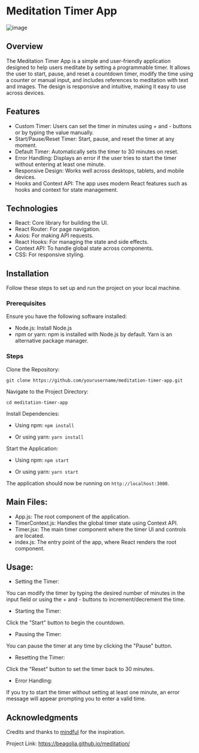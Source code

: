 # Meditation Timer App

![image](![image](https://github.com/user-attachments/assets/254bd344-9c93-4dbb-ae71-fb07ec138abf)
)

## Overview
The Meditation Timer App is a simple and user-friendly application designed to help users meditate by setting a programmable timer. 
It allows the user to start, pause, and reset a countdown timer, modify the time using a counter or manual input, and includes references to meditation with text and images. 
The design is responsive and intuitive, making it easy to use across devices.

## Features
- Custom Timer: Users can set the timer in minutes using + and - buttons or by typing the value manually.
- Start/Pause/Reset Timer: Start, pause, and reset the timer at any moment.
- Default Timer: Automatically sets the timer to 30 minutes on reset.
- Error Handling: Displays an error if the user tries to start the timer without entering at least one minute.
- Responsive Design: Works well across desktops, tablets, and mobile devices.
-  Hooks and Context API: The app uses modern React features such as hooks and context for state management.

## Technologies
- React: Core library for building the UI.
- React Router: For page navigation.
- Axios: For making API requests.
- React Hooks: For managing the state and side effects.
- Context API: To handle global state across components.
- CSS: For responsive styling.

## Installation
Follow these steps to set up and run the project on your local machine.

### Prerequisites
Ensure you have the following software installed:

- Node.js: Install Node.js
- npm or yarn: npm is installed with Node.js by default. Yarn is an alternative package manager.

### Steps
Clone the Repository:

```git clone https://github.com/yourusername/meditation-timer-app.git```

Navigate to the Project Directory:

```cd meditation-timer-app```

Install Dependencies:

- Using npm: ```npm install```

- Or using yarn: ```yarn install```

Start the Application:

- Using npm: ```npm start```

- Or using yarn: ```yarn start```

The application should now be running on ```http://localhost:3000```.

## Main Files:
- App.js: The root component of the application.
- TimerContext.js: Handles the global timer state using Context API.
- Timer.jsx: The main timer component where the timer UI and controls are located.
- index.js: The entry point of the app, where React renders the root component.

## Usage:
- Setting the Timer:

You can modify the timer by typing the desired number of minutes in the input field or using the + and - buttons to increment/decrement the time.

- Starting the Timer:

Click the "Start" button to begin the countdown.

- Pausing the Timer:

You can pause the timer at any time by clicking the "Pause" button.

- Resetting the Timer:

Click the "Reset" button to set the timer back to 30 minutes.

- Error Handling:

If you try to start the timer without setting at least one minute, an error message will appear prompting you to enter a valid time.

## Acknowledgments
Credits and thanks to [mindful](https://www.mindful.org/) for the inspiration.

Project Link: https://beagolia.github.io/meditation/

